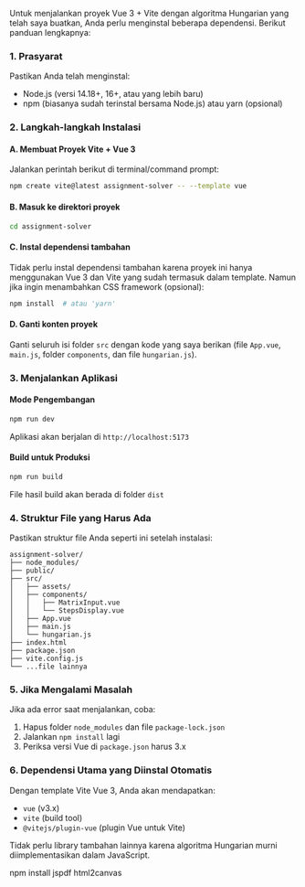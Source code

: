 Untuk menjalankan proyek Vue 3 + Vite dengan algoritma Hungarian yang telah saya buatkan, Anda perlu menginstal beberapa dependensi. Berikut panduan lengkapnya:

### 1. **Prasyarat**
Pastikan Anda telah menginstal:
- Node.js (versi 14.18+, 16+, atau yang lebih baru)
- npm (biasanya sudah terinstal bersama Node.js) atau yarn (opsional)

### 2. **Langkah-langkah Instalasi**

#### **A. Membuat Proyek Vite + Vue 3**
Jalankan perintah berikut di terminal/command prompt:

```bash
npm create vite@latest assignment-solver -- --template vue
```

#### **B. Masuk ke direktori proyek**
```bash
cd assignment-solver
```

#### **C. Instal dependensi tambahan**
Tidak perlu instal dependensi tambahan karena proyek ini hanya menggunakan Vue 3 dan Vite yang sudah termasuk dalam template. Namun jika ingin menambahkan CSS framework (opsional):

```bash
npm install  # atau 'yarn'
```

#### **D. Ganti konten proyek**
Ganti seluruh isi folder `src` dengan kode yang saya berikan (file `App.vue`, `main.js`, folder `components`, dan file `hungarian.js`).

### 3. **Menjalankan Aplikasi**

#### **Mode Pengembangan**
```bash
npm run dev
```
Aplikasi akan berjalan di `http://localhost:5173`

#### **Build untuk Produksi**
```bash
npm run build
```
File hasil build akan berada di folder `dist`

### 4. **Struktur File yang Harus Ada**
Pastikan struktur file Anda seperti ini setelah instalasi:

```
assignment-solver/
├── node_modules/
├── public/
├── src/
│   ├── assets/
│   ├── components/
│   │   ├── MatrixInput.vue
│   │   └── StepsDisplay.vue
│   ├── App.vue
│   ├── main.js
│   └── hungarian.js
├── index.html
├── package.json
├── vite.config.js
└── ...file lainnya
```

### 5. **Jika Mengalami Masalah**
Jika ada error saat menjalankan, coba:
1. Hapus folder `node_modules` dan file `package-lock.json`
2. Jalankan `npm install` lagi
3. Periksa versi Vue di `package.json` harus 3.x

### 6. **Dependensi Utama yang Diinstal Otomatis**
Dengan template Vite Vue 3, Anda akan mendapatkan:
- `vue` (v3.x)
- `vite` (build tool)
- `@vitejs/plugin-vue` (plugin Vue untuk Vite)

Tidak perlu library tambahan lainnya karena algoritma Hungarian murni diimplementasikan dalam JavaScript.

npm install jspdf html2canvas
